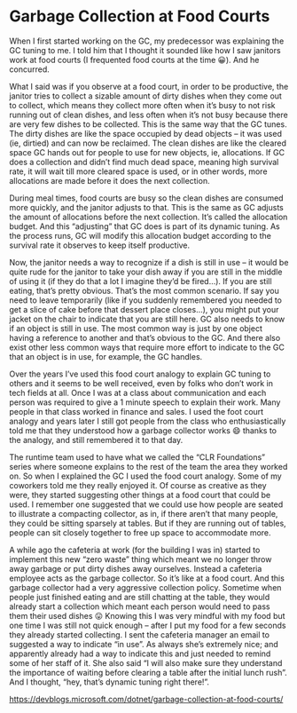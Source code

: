 <h1>Garbage Collection at Food Courts</h1>

When I first started working on the GC, my predecessor was explaining the GC tuning to me. I told him that I thought it sounded like how I saw janitors work at food courts (I frequented food courts at the time 😀). And he concurred.

What I said was if you observe at a food court, in order to be productive, the janitor tries to collect a sizable amount of dirty dishes when they come out to collect, which means they collect more often when it’s busy to not risk running out of clean dishes, and less often when it’s not busy because there are very few dishes to be collected. This is the same way that the GC tunes. The dirty dishes are like the space occupied by dead objects – it was used (ie, dirtied) and can now be reclaimed. The clean dishes are like the cleared space GC hands out for people to use for new objects, ie, allocations. If GC does a collection and didn’t find much dead space, meaning high survival rate, it will wait till more cleared space is used, or in other words, more allocations are made before it does the next collection.

During meal times, food courts are busy so the clean dishes are consumed more quickly, and the janitor adjusts to that. This is the same as GC adjusts the amount of allocations before the next collection. It’s called the allocation budget. And this “adjusting” that GC does is part of its dynamic tuning. As the process runs, GC will modify this allocation budget according to the survival rate it observes to keep itself productive.

Now, the janitor needs a way to recognize if a dish is still in use – it would be quite rude for the janitor to take your dish away if you are still in the middle of using it (if they do that a lot I imagine they’d be fired…). If you are still eating, that’s pretty obvious. That’s the most common scenario. If say you need to leave temporarily (like if you suddenly remembered you needed to get a slice of cake before that dessert place closes…), you might put your jacket on the chair to indicate that you are still here. GC also needs to know if an object is still in use. The most common way is just by one object having a reference to another and that’s obvious to the GC. And there also exist other less common ways that require more effort to indicate to the GC that an object is in use, for example, the GC handles.

Over the years I’ve used this food court analogy to explain GC tuning to others and it seems to be well received, even by folks who don’t work in tech fields at all. Once I was at a class about communication and each person was required to give a 1 minute speech to explain their work. Many people in that class worked in finance and sales. I used the foot court analogy and years later I still got people from the class who enthusiastically told me that they understood how a garbage collector works 😄 thanks to the analogy, and still remembered it to that day.

The runtime team used to have what we called the “CLR Foundations” series where someone explains to the rest of the team the area they worked on. So when I explained the GC I used the food court analogy. Some of my coworkers told me they really enjoyed it. Of course as creative as they were, they started suggesting other things at a food court that could be used. I remember one suggested that we could use how people are seated to illustrate a compacting collector, as in, if there aren’t that many people, they could be sitting sparsely at tables. But if they are running out of tables, people can sit closely together to free up space to accommodate more.

A while ago the cafeteria at work (for the building I was in) started to implement this new “zero waste” thing which meant we no longer throw away garbage or put dirty dishes away ourselves. Instead a cafeteria employee acts as the garbage collector. So it’s like at a food court. And this garbage collector had a very aggressive collection policy. Sometime when people just finished eating and are still chatting at the table, they would already start a collection which meant each person would need to pass them their used dishes 😛 Knowing this I was very mindful with my food but one time I was still not quick enough – after I put my food for a few seconds they already started collecting. I sent the cafeteria manager an email to suggested a way to indicate “in use”. As always she’s extremely nice; and apparently already had a way to indicate this and just needed to remind some of her staff of it. She also said “I will also make sure they understand the importance of waiting before clearing a table after the initial lunch rush”. And I thought, “hey, that’s dynamic tuning right there!”.

https://devblogs.microsoft.com/dotnet/garbage-collection-at-food-courts/